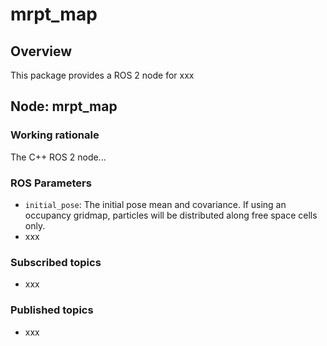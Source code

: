 # mrpt_map

## Overview
This package provides a ROS 2 node for xxx


## Node: mrpt_map

### Working rationale
The C++ ROS 2 node...

### ROS Parameters
* ``initial_pose``: The initial pose mean and covariance. If using an occupancy gridmap, particles will be distributed
  along free space cells only.
* xxx

### Subscribed topics
* xxx

### Published topics
* xxx

